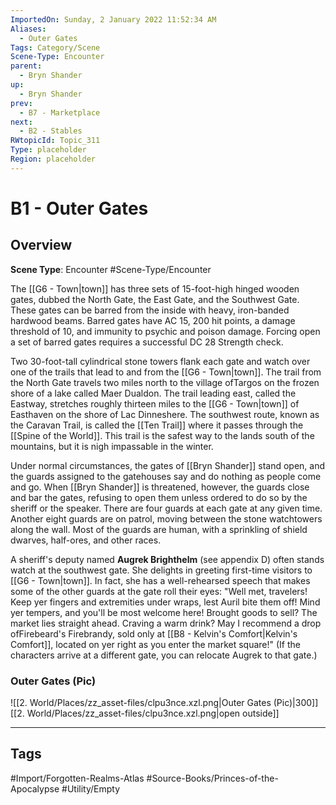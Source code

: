 ```yaml
---
ImportedOn: Sunday, 2 January 2022 11:52:34 AM
Aliases:
  - Outer Gates
Tags: Category/Scene
Scene-Type: Encounter
parent:
  - Bryn Shander
up:
  - Bryn Shander
prev:
  - B7 - Marketplace
next:
  - B2 - Stables
RWtopicId: Topic_311
Type: placeholder
Region: placeholder
---
```

# B1 - Outer Gates
## Overview
**Scene Type**: Encounter
#Scene-Type/Encounter

The [[G6 - Town|town]] has three sets of 15-foot-high hinged wooden gates, dubbed the North Gate, the East Gate, and the Southwest Gate. These gates can be barred from the inside with heavy, iron-banded hardwood beams. Barred gates have AC 15, 200 hit points, a damage threshold of 10, and immunity to psychic and poison damage. Forcing open a set of barred gates requires a successful DC 28 Strength check.

Two 30-foot-tall cylindrical stone towers flank each gate and watch over one of the trails that lead to and from the [[G6 - Town|town]]. The trail from the North Gate travels two miles north to the village ofTargos on the frozen shore of a lake called Maer Dualdon. The trail leading east, called the Eastway, stretches roughly thirteen miles to the [[G6 - Town|town]] of Easthaven on the shore of Lac Dinneshere. The southwest route, known as the Caravan Trail, is called the [[Ten Trail]] where it passes through the [[Spine of the World]]. This trail is the safest way to the lands south of the mountains, but it is nigh impassable in the winter.

Under normal circumstances, the gates of [[Bryn Shander]] stand open, and the guards assigned to the gatehouses say and do nothing as people come and go. When [[Bryn Shander]] is threatened, however, the guards close and bar the gates, refusing to open them unless ordered to do so by the sheriff or the speaker. There are four guards at each gate at any given time. Another eight guards are on patrol, moving between the stone watchtowers along the wall. Most of the guards are human, with a sprinkling of shield dwarves, half-ores, and other races.

A sheriff's deputy named **Augrek Brighthelm** (see appendix D) often stands watch at the southwest gate. She delights in greeting first-time visitors to [[G6 - Town|town]]. In fact, she has a well-rehearsed speech that makes some of the other guards at the gate roll their eyes: "Well met, travelers! Keep yer fingers and extremities under wraps, lest Auril bite them off! Mind yer tempers, and you'll be most welcome here! Brought goods to sell? The market lies straight ahead. Craving a warm drink? May I recommend a drop ofFirebeard's Firebrandy, sold only at [[B8 - Kelvin's Comfort|Kelvin's Comfort]], located on yer right as you enter the market square!" (If the characters arrive at a different gate, you can relocate Augrek to that gate.)

### Outer Gates (Pic)
![[2. World/Places/zz_asset-files/clpu3nce.xzl.png|Outer Gates (Pic)|300]]
[[2. World/Places/zz_asset-files/clpu3nce.xzl.png|open outside]]


---
## Tags
#Import/Forgotten-Realms-Atlas #Source-Books/Princes-of-the-Apocalypse #Utility/Empty

